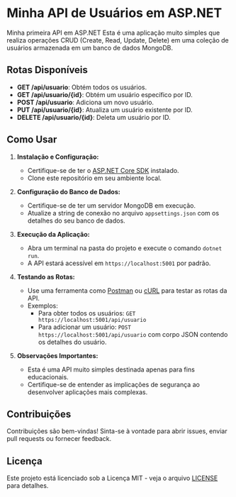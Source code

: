 # Minha API de Usuários em ASP.NET

Minha primeira API em ASP.NET Esta é uma aplicação muito simples que realiza operações CRUD (Create, Read, Update, Delete) em uma coleção de usuários armazenada em um banco de dados MongoDB.

## Rotas Disponíveis

- **GET /api/usuario**: Obtém todos os usuários.
- **GET /api/usuario/{id}**: Obtém um usuário específico por ID.
- **POST /api/usuario**: Adiciona um novo usuário.
- **PUT /api/usuario/{id}**: Atualiza um usuário existente por ID.
- **DELETE /api/usuario/{id}**: Deleta um usuário por ID.

## Como Usar

1. **Instalação e Configuração:**
   - Certifique-se de ter o [ASP.NET Core SDK](https://dotnet.microsoft.com/download) instalado.
   - Clone este repositório em seu ambiente local.

2. **Configuração do Banco de Dados:**
   - Certifique-se de ter um servidor MongoDB em execução.
   - Atualize a string de conexão no arquivo `appsettings.json` com os detalhes do seu banco de dados.

3. **Execução da Aplicação:**
   - Abra um terminal na pasta do projeto e execute o comando `dotnet run`.
   - A API estará acessível em `https://localhost:5001` por padrão.

4. **Testando as Rotas:**
   - Use uma ferramenta como [Postman](https://www.postman.com/) ou [cURL](https://curl.se/) para testar as rotas da API.
   - Exemplos:
     - Para obter todos os usuários: `GET https://localhost:5001/api/usuario`
     - Para adicionar um usuário: `POST https://localhost:5001/api/usuario` com corpo JSON contendo os detalhes do usuário.

5. **Observações Importantes:**
   - Esta é uma API muito simples destinada apenas para fins educacionais.
   - Certifique-se de entender as implicações de segurança ao desenvolver aplicações mais complexas.

## Contribuições
Contribuições são bem-vindas! Sinta-se à vontade para abrir issues, enviar pull requests ou fornecer feedback.

## Licença
Este projeto está licenciado sob a Licença MIT - veja o arquivo [LICENSE](LICENSE) para detalhes.
